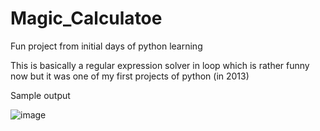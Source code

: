 # Magic_Calculatoe
Fun project from initial days of python learning 


This is basically a regular expression solver in loop which is rather funny now but it was one of my first projects of python (in 2013)

Sample output


![image](https://user-images.githubusercontent.com/53108905/196551717-0f6bd2e7-8531-4cfd-af2f-bde63118079f.png)
